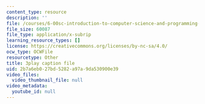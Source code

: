 ```yaml
---
content_type: resource
description: ''
file: /courses/6-00sc-introduction-to-computer-science-and-programming-spring-2011/2b7a6eb027bd5282a97a9da530900e39_ZFc_utdoexI.vtt
file_size: 60087
file_type: application/x-subrip
learning_resource_types: []
license: https://creativecommons.org/licenses/by-nc-sa/4.0/
ocw_type: OCWFile
resourcetype: Other
title: 3play caption file
uid: 2b7a6eb0-27bd-5282-a97a-9da530900e39
video_files:
  video_thumbnail_file: null
video_metadata:
  youtube_id: null
---
```

